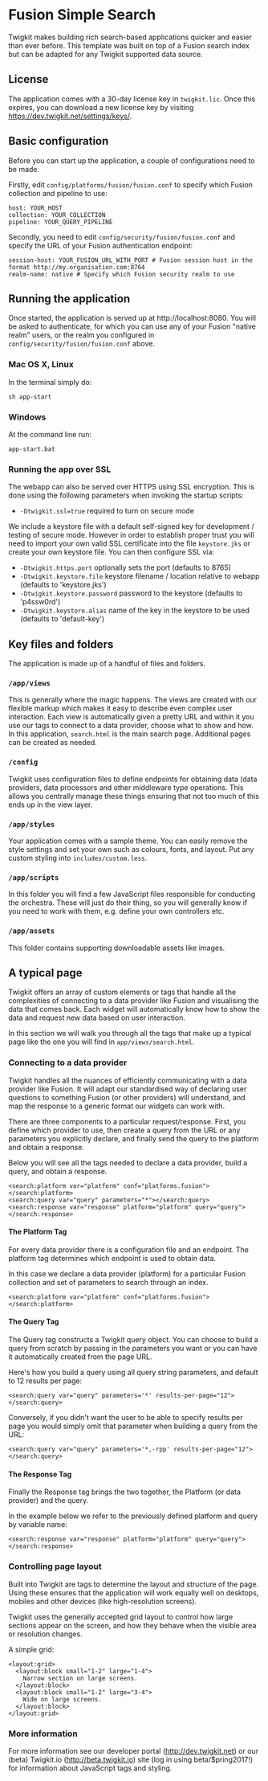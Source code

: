 # Fusion Simple Search

Twigkit makes building rich search-based applications quicker and easier than ever before. This template was built on top of a Fusion search index but can be adapted for any Twigkit supported data source. 

## License

The application comes with a 30-day license key in `twigkit.lic`. Once this expires, you can download a new license key by visiting https://dev.twigkit.net/settings/keys/.


## Basic configuration

Before you can start up the application, a couple of configurations need to be made.

Firstly, edit `config/platforms/fusion/fusion.conf` to specify which Fusion collection and pipeline to use:

```
host: YOUR_HOST
collection: YOUR_COLLECTION
pipeline: YOUR_QUERY_PIPELINE
```

Secondly, you need to edit `config/security/fusion/fusion.conf` and specify the URL of your Fusion authentication endpoint:

```
session-host: YOUR_FUSION_URL_WITH_PORT # Fusion session host in the format http://my.organisation.com:8764
realm-name: native # Specify which Fusion security realm to use
```


## Running the application

Once started, the application is served up at http://localhost:8080. You will be asked to authenticate, for which you can use any of your Fusion "native realm" users, or the realm you configured in `config/security/fusion/fusion.conf` above.

### Mac OS X, Linux

In the terminal simply do:

`sh app-start`

### Windows

At the command line run:

`app-start.bat`

### Running the app over SSL

The webapp can also be served over HTTPS using SSL encryption. This is done using the following parameters when invoking the startup scripts:

- `-Dtwigkit.ssl=true` required to turn on secure mode

We include a keystore file with a default self-signed key for development / testing of secure mode. However in order to establish proper trust you will need to import your own valid SSL certificate into the file `keystore.jks` or create your own keystore file. You can then configure SSL via:

- `-Dtwigkit.https.port` optionally sets the port (defaults to 8765)
- `-Dtwigkit.keystore.file` keystore filename / location relative to webapp (defaults to 'keystore.jks')
- `-Dtwigkit.keystore.password` password to the keystore (defaults to 'p4ssw0rd')
- `-Dtwigkit.keystore.alias` name of the key in the keystore to be used (defaults to 'default-key')

## Key files and folders

The application is made up of a handful of files and folders.

### `/app/views`

This is generally where the magic happens. The views are created with our flexible markup which makes it easy to describe even complex user interaction. Each view is automatically given a pretty URL and within it you use our tags to connect to a data provider, choose what to show and how. In this application, `search.html` is the main search page. Additional pages can be created as needed.

### `/config`

Twigkit uses configuration files to define endpoints for obtaining data (data providers, data processors and other middleware type operations. This allows you centrally manage these things ensuring that not too much of this ends up in the view layer.

### `/app/styles`

Your application comes with a sample theme. You can easily remove the style settings and set your own such as colours, fonts, and layout. Put any custom styling into `includes/custom.less`.

### `/app/scripts`

In this folder you will find a few JavaScript files responsible for conducting the orchestra. These will just do their thing, so you will generally know if you need to work with them, e.g. define your own controllers etc.

### `/app/assets`

This folder contains supporting downloadable assets like images.


## A typical page

Twigkit offers an array of custom elements or tags that handle all the complexities of connecting to a data provider like Fusion and visualising the data that comes back. Each widget will automatically know how to show the data and request new data based on user interaction.

In this section we will walk you through all the tags that make up a typical page like the one you will find in `app/views/search.html`.

### Connecting to a data provider

Twigkit handles all the nuances of efficiently communicating with a data provider like Fusion. It will adapt our standardised way of declaring user questions to something Fusion (or other providers) will understand, and map the response to a generic format our widgets can work with.

There are three components to a particular request/response. First, you define which provider to use, then create a query from the URL or any parameters you explicitly declare, and finally send the query to the platform and obtain a response.


Below you will see all the tags needed to declare a data provider, build a query, and obtain a response.

```
<search:platform var="platform" conf="platforms.fusion"></search:platform>
<search:query var="query" parameters="*"></search:query>
<search:response var="response" platform="platform" query="query"></search:response>
```

#### The Platform Tag

For every data provider there is a configuration file and an endpoint. The platform tag determines which endpoint is used to obtain data.

In this case we declare a data provider (platform) for a particular Fusion collection and set of parameters to search through an index.

```
<search:platform var="platform" conf="platforms.fusion"></search:platform>
```

#### The Query Tag

The Query tag constructs a Twigkit query object. You can choose to build a query from scratch by passing in the parameters you want or you can have it automatically created from the page URL.

Here's how you build a query using all query string parameters, and default to 12 results per page:

```
<search:query var="query" parameters='*' results-per-page="12"></search:query>
```

Conversely, if you didn't want the user to be able to specify results per page you would simply omit that parameter when building a query from the URL:

```
<search:query var="query" parameters='*,-rpp' results-per-page="12"></search:query>
```

#### The Response Tag

Finally the Response tag brings the two together, the Platform (or data provider) and the query.

In the example below we refer to the previously defined platform and query by variable name:

```
<search:response var="response" platform="platform" query="query"></search:response>
```

### Controlling page layout

Built into Twigkit are tags to determine the layout and structure of the page. Using these ensures that the application will work equally well on desktops, mobiles and other devices (like high-resolution screens).

Twigkit uses the generally accepted grid layout to control how large sections appear on the screen, and how they behave when the visible area or resolution changes.

A simple grid:

```
<layout:grid>
  <layout:block small="1-2" large="1-4">
    Narrow section on large screens.
  </layout:block>
  <layout:block small="1-2" large="3-4">
    Wide on large screens.
  </layout:block>
</layout:grid>
```

### More information

For more information see our developer portal (http://dev.twigkit.net) or our (beta) Twigkit.io (http://beta.twigkit.io) site (log in using beta/$pring2017!) for information about JavaScript tags and styling.